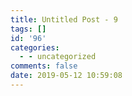```yaml
---
title: Untitled Post - 9
tags: []
id: '96'
categories:
  - - uncategorized
comments: false
date: 2019-05-12 10:59:08
---
```

